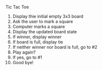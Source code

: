 Tic Tac Toe

1. Display thie initial empty 3x3 board
2. Ask the user to mark a square
3. Computer marks a square
4. Display the updated board state
5. If winner, display winner
6. If board is full, display tie
7. If neither winner nor board is full, go to #2
8. Play again?
9. If yes, go to #1
10. Good bye!